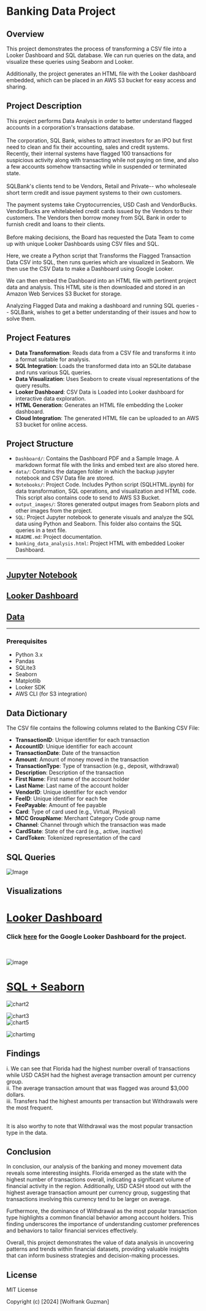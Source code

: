 # Banking Data Project

## Overview

This project demonstrates the process of transforming a CSV file into a Looker Dashboard and SQL database. We can run queries on the data, and visualize these queries using Seaborn and Looker.

Additionally, the project generates an HTML file with the Looker dashboard embedded, which can be placed in an AWS S3 bucket for easy access and sharing.

## Project Description

This project performs Data Analysis in order to better understand flagged accounts in a corporation's transactions database.  
<br>
The corporation, SQL Bank, wishes to attract investors for an IPO but first need to clean and fix their accounting, sales and credit systems. 
<br>
Recently, their internal systems have flagged 100 transactions for suspicious activity along with transacting while not paying on time, and also a few accounts somehow transacting while 
in suspended or terminated state.  
<br>
SQLBank's clients tend to be Vendors, Retail and Private-- who wholeseale short term credit and 
issue payment systems to their own customers.
<br>

The payment systems take Cryptocurrencies, USD Cash and VendorBucks.  VendorBucks are whitelabeled credit cards issued by the Vendors to their customers.  The Vendors then borrow money from SQL Bank 
in order to furnish credit and loans to their clients.  
<br>
Before making decisions, the Board has requested the Data Team to come up with unique Looker Dashboards using CSV files and SQL. 

Here, we create a Python script that Transforms the Flagged Transaction Data CSV into SQL, then runs queries which are visualized in Seaborn.  We then use the CSV Data to make a Dashboard using Google Looker.  

We can then embed the Dashboard into an HTML file with pertinent project data and analysis.  This HTML site is then downloaded and stored in an Amazon Web Services S3 Bucket for storage. 
<br>

Analyzing Flagged Data and making a dashboard and running SQL queries -- SQLBank, wishes to get a better understanding of their issues and how to solve them.  


## Project Features

- **Data Transformation**: Reads data from a CSV file and transforms it into a format suitable for analysis.
- **SQL Integration**: Loads the transformed data into an SQLite database and runs various SQL queries.
- **Data Visualization**: Uses Seaborn to create visual representations of the query results.
- **Looker Dashboard**: CSV Data is Loaded into Looker dashboard for interactive data exploration.
- **HTML Generation**: Generates an HTML file embedding the Looker dashboard.
- **Cloud Integration**: The generated HTML file can be uploaded to an AWS S3 bucket for online access.

## Project Structure

- `Dashboard/`: Contains the Dashboard PDF and a Sample Image. A markdown format file with the links and embed text are also stored here. 
- `data/`: Contains the datagen folder in which the backup jupyter notebook and CSV Data file are stored.   
- `Notebooks/`: Project Code. Includes Python script (SQLHTML.ipynb) for data transformation, SQL operations, and visualization and HTML code.  This script also contains code to send to AWS S3 Bucket.  
- `output_images/`: Stores generated output images from Seaborn plots and other images from the project.
- `SQL`: Project Jupyter notebook to generate visuals and analyze the SQL data using Python and Seaborn. This folder also contains the SQL queries in a text file.  
- `README.md`: Project documentation.
- `banking_data_analysis.html`: Project HTML with embedded Looker Dashboard.


<hr>

## [Jupyter Notebook](#) 
## [Looker Dashboard](https://lookerstudio.google.com/embed/reporting/d1e85f0d-9a43-4aab-ba44-d898cfa25feb/page/ZfY0D)
## [Data](#)

<hr>

### Prerequisites

- Python 3.x
- Pandas
- SQLite3
- Seaborn
- Matplotlib
- Looker SDK
- AWS CLI (for S3 integration)



## Data Dictionary

The CSV file contains the following columns related to the Banking CSV File:

- **TransactionID**: Unique identifier for each transaction
- **AccountID**: Unique identifier for each account
- **TransactionDate**: Date of the transaction
- **Amount**: Amount of money moved in the transaction
- **TransactionType**: Type of transaction (e.g., deposit, withdrawal)
- **Description**: Description of the transaction
- **First Name**: First name of the account holder
- **Last Name**: Last name of the account holder
- **VendorID**: Unique identifier for each vendor
- **FeeID**: Unique identifier for each fee
- **FeePayable**: Amount of fee payable
- **Card**: Type of card used (e.g., Virtual, Physical)
- **MCC GroupName**: Merchant Category Code group name
- **Channel**: Channel through which the transaction was made
- **CardState**: State of the card (e.g., active, inactive)
- **CardToken**: Tokenized representation of the card

## SQL Queries 

![Image](https://github.com/guzmanwolfrank/Data-SQL/blob/SQLBank/BankSQL/output_images/sqlqueries.png)

## Visualizations 

# [Looker Dashboard](https://lookerstudio.google.com/embed/reporting/d1e85f0d-9a43-4aab-ba44-d898cfa25feb/page/ZfY0D) 

### Click [here](https://lookerstudio.google.com/embed/reporting/d1e85f0d-9a43-4aab-ba44-d898cfa25feb/page/ZfY0D) for the Google Looker Dashboard for the project.  
<br>

![image](https://github.com/guzmanwolfrank/Data-SQL/blob/SQLBank/BankSQL/Dashboard/LookerBankSQL.png)

# [SQL + Seaborn](#)

![chart2](https://github.com/guzmanwolfrank/Data-SQL/blob/86a3c797426a8a6252494e3f67c350e8c5ce43c5/BankSQL/output_images/plot_3.jpg)
</br>

![chart3](https://github.com/guzmanwolfrank/Data-SQL/blob/86a3c797426a8a6252494e3f67c350e8c5ce43c5/BankSQL/output_images/plot_5.jpg)
</br>
![chart5](https://github.com/guzmanwolfrank/Data-SQL/blob/86a3c797426a8a6252494e3f67c350e8c5ce43c5/BankSQL/output_images/plot_6.png)
</br>

![chartimg](https://github.com/guzmanwolfrank/Data-SQL/blob/SQLBank/BankSQL/output_images/currencytransact.png)
</br>

## Findings 

i.  We can see that Florida had the highest number overall of transactions while USD CASH had the highest average transaction amount per currency group. 
<br>
ii. The average transaction amount that was flagged was around $3,000 dollars. 
<br>
iii. Transfers had the highest amounts per transaction but Withdrawals were the most frequent.  
<br>

It is also worthy to note that Withdrawal was the most popular transaction type in the data. 
<br>




## Conclusion 


In conclusion, our analysis of the banking and money movement data reveals some interesting insights. Florida emerged as the state with the highest number of transactions overall, indicating a significant volume of financial activity in the region. Additionally, USD CASH stood out with the highest average transaction amount per currency group, suggesting that transactions involving this currency tend to be larger on average.

Furthermore, the dominance of Withdrawal as the most popular transaction type highlights a common financial behavior among account holders. This finding underscores the importance of understanding customer preferences and behaviors to tailor financial services effectively.

Overall, this project demonstrates the value of data analysis in uncovering patterns and trends within financial datasets, providing valuable insights that can inform business strategies and decision-making processes.


## License 

MIT License

Copyright (c) [2024] [Wolfrank Guzman]

